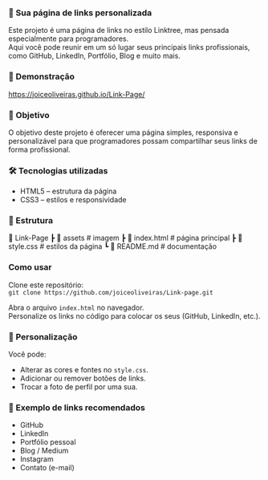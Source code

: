 ### 🚀 Sua página de links personalizada

Este projeto é uma página de links no estilo Linktree, mas pensada especialmente para programadores.  
Aqui você pode reunir em um só lugar seus principais links profissionais, como GitHub, LinkedIn, Portfólio, Blog e muito mais.

### 📸 Demonstração
https://joiceoliveiras.github.io/Link-Page/


### 🎯 Objetivo

O objetivo deste projeto é oferecer uma página simples, responsiva e personalizável para que programadores possam compartilhar seus links de forma profissional.

### 🛠️ Tecnologias utilizadas

- HTML5 – estrutura da página  
- CSS3 – estilos e responsividade  

### 📂 Estrutura

📁 Link-Page
┣ 📂 assets # imagem
┣ 📜 index.html # página principal
┣ 📜 style.css # estilos da página
┗ 📜 README.md # documentação


### Como usar

Clone este repositório:  
`git clone https://github.com/joiceoliveiras/Link-page.git`

Abra o arquivo `index.html` no navegador.  
Personalize os links no código para colocar os seus (GitHub, LinkedIn, etc.).

### 🎨 Personalização

Você pode:  
- Alterar as cores e fontes no `style.css`.  
- Adicionar ou remover botões de links.  
- Trocar a foto de perfil por uma sua.

### 📌 Exemplo de links recomendados

- GitHub  
- LinkedIn  
- Portfólio pessoal  
- Blog / Medium  
- Instagram
- Contato (e-mail)



